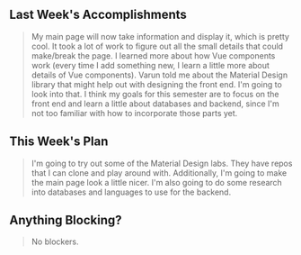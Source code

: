 ## Last Week's Accomplishments

> My main page will now take information and display it, which is pretty cool. It took a lot of work to figure out all the small details that could make/break the page. I learned more about how Vue components work (every time I add something new, I learn a little more about details of Vue components). Varun told me about the Material Design library that might help out with designing the front end. I'm going to look into that. I think my goals for this semester are to focus on the front end and learn a little about databases and backend, since I'm not too familiar with how to incorporate those parts yet.


## This Week's Plan

> I'm going to try out some of the Material Design labs. They have repos that I can clone and play around with. Additionally, I'm going to make the main page look a little nicer. I'm also going to do some research into databases and languages to use for the backend.

## Anything Blocking?

> No blockers.